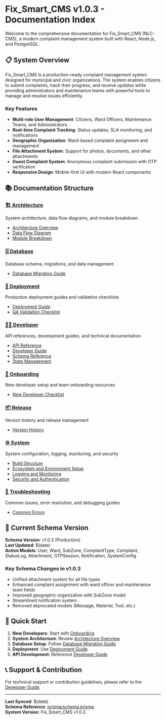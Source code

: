# Fix_Smart_CMS v1.0.3 - Documentation Index

Welcome to the comprehensive documentation for Fix_Smart_CMS (NLC-CMS), a modern complaint management system built with React, Node.js, and PostgreSQL.

## 📋 System Overview

Fix_Smart_CMS is a production-ready complaint management system designed for municipal and civic organizations. The system enables citizens to submit complaints, track their progress, and receive updates while providing administrators and maintenance teams with powerful tools to manage and resolve issues efficiently.

### Key Features
- **Multi-role User Management**: Citizens, Ward Officers, Maintenance Teams, and Administrators
- **Real-time Complaint Tracking**: Status updates, SLA monitoring, and notifications
- **Geographic Organization**: Ward-based complaint assignment and management
- **File Attachment System**: Support for photos, documents, and other attachments
- **Guest Complaint System**: Anonymous complaint submission with OTP verification
- **Responsive Design**: Mobile-first UI with modern React components

## 📚 Documentation Structure

### [🏗️ Architecture](./architecture/README.md)
System architecture, data flow diagrams, and module breakdown
- [Architecture Overview](./architecture/ARCHITECTURE_OVERVIEW.md)
- [Data Flow Diagram](./architecture/DATA_FLOW_DIAGRAM.md)
- [Module Breakdown](./architecture/MODULE_BREAKDOWN.md)

### [🗄️ Database](./database/README.md)
Database schema, migrations, and data management
- [Database Migration Guide](./database/DB_MIGRATION_GUIDE.md)

### [🚀 Deployment](./deployment/README.md)
Production deployment guides and validation checklists
- [Deployment Guide](./deployment/DEPLOYMENT_GUIDE.md)
- [QA Validation Checklist](./deployment/QA_VALIDATION_CHECKLIST.md)

### [👨‍💻 Developer](./developer/README.md)
API references, development guides, and technical documentation
- [API Reference](./developer/API_REFERENCE.md)
- [Developer Guide](./developer/DEVELOPER_GUIDE.md)
- [Schema Reference](./developer/SCHEMA_REFERENCE.md)
- [State Management](./developer/STATE_MANAGEMENT.md)

### [🎯 Onboarding](./onboarding/README.md)
New developer setup and team onboarding resources
- [New Developer Checklist](./onboarding/NEW_DEVELOPER_CHECKLIST.md)

### [📦 Release](./release/README.md)
Version history and release management
- [Version History](./release/VERSION_HISTORY.md)

### [⚙️ System](./system/README.md)
System configuration, logging, monitoring, and security
- [Build Structure](./system/BUILD_STRUCTURE.md)
- [Ecosystem and Environment Setup](./system/ECOSYSTEM_AND_ENV_SETUP.md)
- [Logging and Monitoring](./system/LOGGING_AND_MONITORING.md)
- [Security and Authentication](./system/SECURITY_AND_AUTHENTICATION.md)

### [🔧 Troubleshooting](./troubleshooting/README.md)
Common issues, error resolution, and debugging guides
- [Common Errors](./troubleshooting/COMMON_ERRORS.md)

## 🔄 Current Schema Version

**Schema Version**: v1.0.3 (Production)  
**Last Updated**: $(date)  
**Active Models**: User, Ward, SubZone, ComplaintType, Complaint, StatusLog, Attachment, OTPSession, Notification, SystemConfig

### Key Schema Changes in v1.0.3
- Unified attachment system for all file types
- Enhanced complaint assignment with ward officer and maintenance team fields
- Improved geographic organization with SubZone model
- Streamlined notification system
- Removed deprecated models (Message, Material, Tool, etc.)

## 🚀 Quick Start

1. **New Developers**: Start with [Onboarding](./onboarding/README.md)
2. **System Architecture**: Review [Architecture Overview](./architecture/README.md)
3. **Database Setup**: Follow [Database Migration Guide](./database/README.md)
4. **Deployment**: Use [Deployment Guide](./deployment/README.md)
5. **API Development**: Reference [Developer Guide](./developer/README.md)

## 📞 Support & Contribution

For technical support or contribution guidelines, please refer to the [Developer Guide](./developer/DEVELOPER_GUIDE.md).

---

**Last Synced**: $(date)  
**Schema Reference**: [prisma/schema.prisma](../prisma/schema.prisma)  
**System Version**: Fix_Smart_CMS v1.0.3